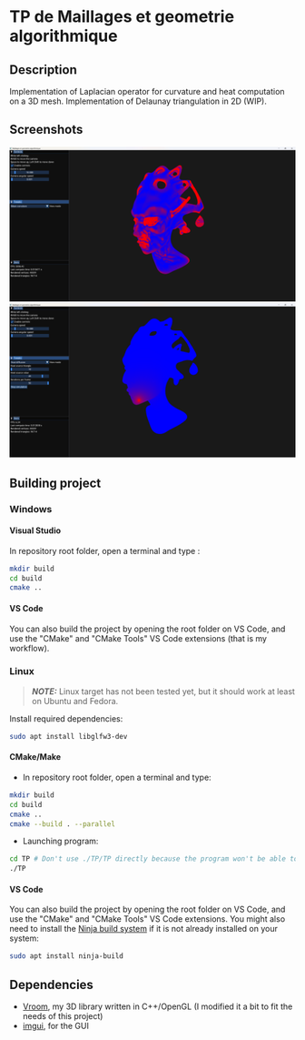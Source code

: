 # TP de Maillages et geometrie algorithmique

## Description

Implementation of Laplacian operator for curvature and heat computation on a 3D mesh.
Implementation of Delaunay triangulation in 2D (WIP).

## Screenshots

![Curvature](Screenshots/LaplacianCurvatureRender.png)
![Heat diffusion](Screenshots/HeatDiffusion.png)

## Building project

### Windows

#### Visual Studio

In repository root folder, open a terminal and type :

```bash
mkdir build
cd build
cmake ..
```

#### VS Code

You can also build the project by opening the root folder on VS Code, and use the "CMake" and "CMake Tools" VS Code extensions (that is my workflow).

### Linux

> **_NOTE:_**  Linux target has not been tested yet, but it should work at least on Ubuntu and Fedora.

Install required dependencies:
```bash
sudo apt install libglfw3-dev
```

#### CMake/Make

- In repository root folder, open a terminal and type:
```bash
mkdir build
cd build
cmake ..
cmake --build . --parallel
```

- Launching program:
```bash
cd TP # Don't use ./TP/TP directly because the program won't be able to load resource files.
./TP
```

#### VS Code

You can also build the project by opening the root folder on VS Code, and use the "CMake" and "CMake Tools" VS Code extensions. You might also need to install the [Ninja build system](https://github.com/ninja-build/ninja) if it is not already installed on your system:

```bash
sudo apt install ninja-build
```

## Dependencies

- [Vroom](https://github.com/Hypooxanthine/Vroom), my 3D library written in C++/OpenGL (I modified it a bit to fit the needs of this project)
- [imgui](https://github.com/ocornut/imgui), for the GUI